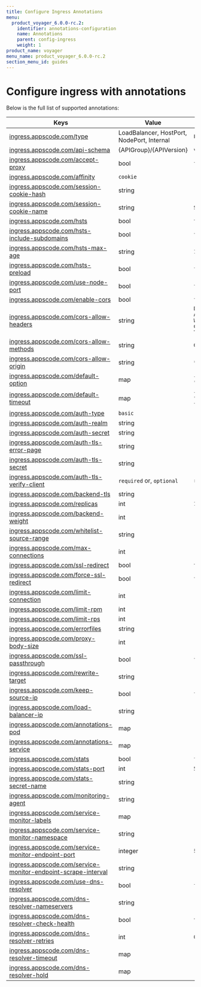 ```yaml
---
title: Configure Ingress Annotations
menu:
  product_voyager_6.0.0-rc.2:
    identifier: annotations-configuration
    name: Annotations
    parent: config-ingress
    weight: 1
product_name: voyager
menu_name: product_voyager_6.0.0-rc.2
section_menu_id: guides
---
```


# Configure ingress with annotations

Below is the full list of supported annotations:

|  Keys  |   Value   |  Default |
|--------|-----------|----------|
| [ingress.appscode.com/type](/products/voyager/6.0.0-rc.2/concepts/README) | LoadBalancer, HostPort, NodePort, Internal | `LoadBalancer` |
| [ingress.appscode.com/api-schema](/products/voyager/6.0.0-rc.2/concepts/overview) | {APIGroup}/{APIVersion} | `voyager.appscode.com/v1beta1` |
| [ingress.appscode.com/accept-proxy](/products/voyager/6.0.0-rc.2/guides/ingress/configuration/accept-proxy) | bool | `false` |
| [ingress.appscode.com/affinity](/products/voyager/6.0.0-rc.2/guides/ingress/http/sticky-session) | `cookie` | |
| [ingress.appscode.com/session-cookie-hash](/products/voyager/6.0.0-rc.2/guides/ingress/http/sticky-session) | string | |
| [ingress.appscode.com/session-cookie-name](/products/voyager/6.0.0-rc.2/guides/ingress/http/sticky-session) | string | `SERVERID` |
| [ingress.appscode.com/hsts](/products/voyager/6.0.0-rc.2/guides/ingress/http/hsts) | bool | `true` |
| [ingress.appscode.com/hsts-include-subdomains](/products/voyager/6.0.0-rc.2/guides/ingress/http/hsts) | bool | `false` |
| [ingress.appscode.com/hsts-max-age](/products/voyager/6.0.0-rc.2/guides/ingress/http/hsts) | string | `15768000` |
| [ingress.appscode.com/hsts-preload](/products/voyager/6.0.0-rc.2/guides/ingress/http/hsts) | bool | `false` |
| [ingress.appscode.com/use-node-port](/products/voyager/6.0.0-rc.2/concepts/ingress-types/nodeport) | bool | `false` |
| [ingress.appscode.com/enable-cors](/products/voyager/6.0.0-rc.2/guides/ingress/http/cors) | bool | `false` |
| [ingress.appscode.com/cors-allow-headers](/products/voyager/6.0.0-rc.2/guides/ingress/http/cors) | string | `DNT,X-CustomHeader,Keep-Alive,User-Agent,X-Requested-With,If-Modified-Since,Cache-Control,Content-Type,Authorization` |
| [ingress.appscode.com/cors-allow-methods](/products/voyager/6.0.0-rc.2/guides/ingress/http/cors) | string | `GET,PUT,POST,DELETE,PATCH,OPTIONS` |
| [ingress.appscode.com/cors-allow-origin](/products/voyager/6.0.0-rc.2/guides/ingress/http/cors) | string | `*` |
| [ingress.appscode.com/default-option](/products/voyager/6.0.0-rc.2/guides/ingress/configuration/default-options) | map | `{"http-server-close": "true", "dontlognull": "true"}` |
| [ingress.appscode.com/default-timeout](/products/voyager/6.0.0-rc.2/guides/ingress/configuration/default-timeouts) | map | `{"connect": "50s", "server": "50s", "client": "50s", "client-fin": "50s", "tunnel": "50s"}` |
| [ingress.appscode.com/auth-type](/products/voyager/6.0.0-rc.2/guides/ingress/security/basic-auth) | `basic` | |
| [ingress.appscode.com/auth-realm](/products/voyager/6.0.0-rc.2/guides/ingress/security/basic-auth) | string | |
| [ingress.appscode.com/auth-secret](/products/voyager/6.0.0-rc.2/guides/ingress/security/basic-auth) | string | |
| [ingress.appscode.com/auth-tls-error-page](/products/voyager/6.0.0-rc.2/guides/ingress/security/tls-auth) | string | |
| [ingress.appscode.com/auth-tls-secret](/products/voyager/6.0.0-rc.2/guides/ingress/security/tls-auth) | string | |
| [ingress.appscode.com/auth-tls-verify-client](/products/voyager/6.0.0-rc.2/guides/ingress/security/tls-auth) | `required` or, `optional` | `required` |
| [ingress.appscode.com/backend-tls](/products/voyager/6.0.0-rc.2/guides/ingress/tls/backend-tls) | string | |
| [ingress.appscode.com/replicas](/products/voyager/6.0.0-rc.2/guides/ingress/scaling) | int | `1` |
| [ingress.appscode.com/backend-weight](/products/voyager/6.0.0-rc.2/guides/ingress/http/blue-green-deployment) | int | |
| [ingress.appscode.com/whitelist-source-range](/products/voyager/6.0.0-rc.2/guides/ingress/configuration/whitelist) | string | |
| [ingress.appscode.com/max-connections](/products/voyager/6.0.0-rc.2/guides/ingress/configuration/max-connections) | int | |
| [ingress.appscode.com/ssl-redirect](/products/voyager/6.0.0-rc.2/guides/ingress/configuration/ssl-redirect) | bool | `true` |
| [ingress.appscode.com/force-ssl-redirect](/products/voyager/6.0.0-rc.2/guides/ingress/configuration/ssl-redirect) | bool | `false` |
| [ingress.appscode.com/limit-connection](/products/voyager/6.0.0-rc.2/guides/ingress/configuration/rate-limit) | int | |
| [ingress.appscode.com/limit-rpm](/products/voyager/6.0.0-rc.2/guides/ingress/configuration/rate-limit) | int | |
| [ingress.appscode.com/limit-rps](/products/voyager/6.0.0-rc.2/guides/ingress/configuration/rate-limit) | int | |
| [ingress.appscode.com/errorfiles](/products/voyager/6.0.0-rc.2/guides/ingress/configuration/error-files) | string | |
| [ingress.appscode.com/proxy-body-size](/products/voyager/6.0.0-rc.2/guides/ingress/configuration/body-size) | int | |
| [ingress.appscode.com/ssl-passthrough](/products/voyager/6.0.0-rc.2/guides/ingress/configuration/ssl-passthrough) | bool | `false` |
| [ingress.appscode.com/rewrite-target](/products/voyager/6.0.0-rc.2/guides/ingress/configuration/rewrite-target) | string | |
| [ingress.appscode.com/keep-source-ip](/products/voyager/6.0.0-rc.2/guides/ingress/configuration/keep-source-ip) | bool | `false` |
| [ingress.appscode.com/load-balancer-ip](/products/voyager/6.0.0-rc.2/guides/ingress/configuration/loadbalancer-ip) | string | |
| [ingress.appscode.com/annotations-pod](/products/voyager/6.0.0-rc.2/guides/ingress/configuration/pod-annotations) | map | |
| [ingress.appscode.com/annotations-service](/products/voyager/6.0.0-rc.2/guides/ingress/configuration/service-annotations) | map | |
| [ingress.appscode.com/stats](/products/voyager/6.0.0-rc.2/guides/ingress/monitoring/haproxy-stats) | bool | `false` |
| [ingress.appscode.com/stats-port](/products/voyager/6.0.0-rc.2/guides/ingress/monitoring/haproxy-stats) | int | `56789` |
| [ingress.appscode.com/stats-secret-name](/products/voyager/6.0.0-rc.2/guides/ingress/monitoring/haproxy-stats) | string | |
| [ingress.appscode.com/monitoring-agent](/products/voyager/6.0.0-rc.2/guides/ingress/monitoring/using-coreos-prometheus-operator) | string  |         |
| [ingress.appscode.com/service-monitor-labels](/products/voyager/6.0.0-rc.2/guides/ingress/monitoring/using-coreos-prometheus-operator) | map     |         |
| [ingress.appscode.com/service-monitor-namespace](/products/voyager/6.0.0-rc.2/guides/ingress/monitoring/using-coreos-prometheus-operator) | string  |         |
| [ingress.appscode.com/service-monitor-endpoint-port](/products/voyager/6.0.0-rc.2/guides/ingress/monitoring/using-coreos-prometheus-operator) | integer | 56790   |
| [ingress.appscode.com/service-monitor-endpoint-scrape-interval](/products/voyager/6.0.0-rc.2/guides/ingress/monitoring/using-coreos-prometheus-operator) | string  |         |
| [ingress.appscode.com/use-dns-resolver](/products/voyager/6.0.0-rc.2/guides/ingress/http/external-svc#using-external-domain) | bool | `false` |
| [ingress.appscode.com/dns-resolver-nameservers](/products/voyager/6.0.0-rc.2/guides/ingress/http/external-svc#using-external-domain) | string | |
| [ingress.appscode.com/dns-resolver-check-health](/products/voyager/6.0.0-rc.2/guides/ingress/http/external-svc#using-external-domain) | bool | `true` |
| [ingress.appscode.com/dns-resolver-retries](/products/voyager/6.0.0-rc.2/guides/ingress/http/external-svc#using-external-domain) | int | `0` |
| [ingress.appscode.com/dns-resolver-timeout](/products/voyager/6.0.0-rc.2/guides/ingress/http/external-svc#using-external-domain) | map | |
| [ingress.appscode.com/dns-resolver-hold](/products/voyager/6.0.0-rc.2/guides/ingress/http/external-svc#using-external-domain) | map | |
